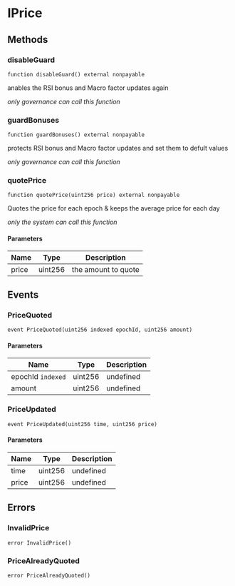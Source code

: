 # IPrice









## Methods

### disableGuard

```solidity
function disableGuard() external nonpayable
```

anables the RSI bonus and Macro factor updates again

*only governance can call this function*


### guardBonuses

```solidity
function guardBonuses() external nonpayable
```

protects RSI bonus and Macro factor updates and set them to defult values

*only governance can call this function*


### quotePrice

```solidity
function quotePrice(uint256 price) external nonpayable
```

Quotes the price for each epoch &amp; keeps the average price for each day

*only the system can call this function*

#### Parameters

| Name | Type | Description |
|---|---|---|
| price | uint256 | the amount to quote |



## Events

### PriceQuoted

```solidity
event PriceQuoted(uint256 indexed epochId, uint256 amount)
```





#### Parameters

| Name | Type | Description |
|---|---|---|
| epochId `indexed` | uint256 | undefined |
| amount  | uint256 | undefined |

### PriceUpdated

```solidity
event PriceUpdated(uint256 time, uint256 price)
```





#### Parameters

| Name | Type | Description |
|---|---|---|
| time  | uint256 | undefined |
| price  | uint256 | undefined |



## Errors

### InvalidPrice

```solidity
error InvalidPrice()
```






### PriceAlreadyQuoted

```solidity
error PriceAlreadyQuoted()
```







